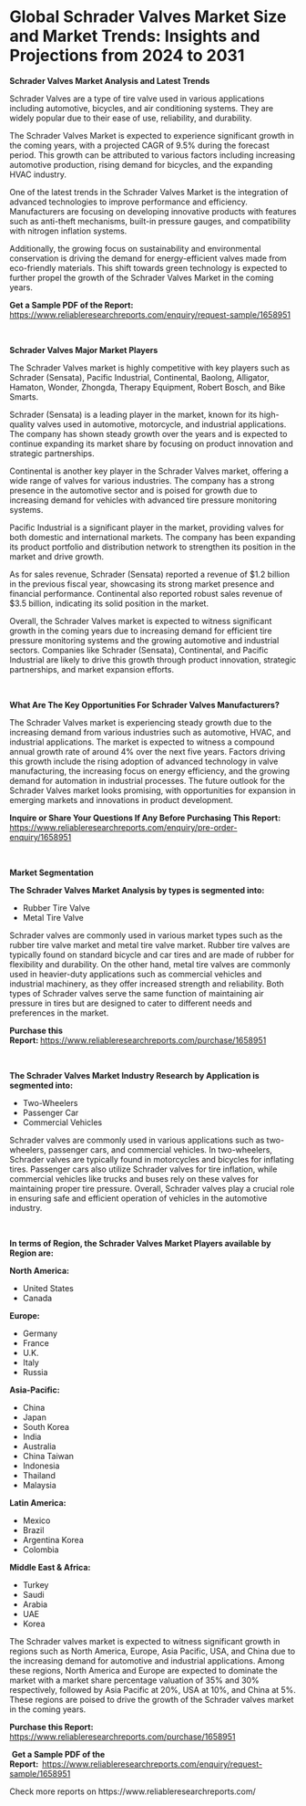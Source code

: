 <p><h1>Global Schrader Valves Market Size and Market Trends: Insights and Projections from 2024 to 2031</h1></p><p><strong>Schrader Valves Market Analysis and Latest Trends</strong></p>
<p><p>Schrader Valves are a type of tire valve used in various applications including automotive, bicycles, and air conditioning systems. They are widely popular due to their ease of use, reliability, and durability.</p><p>The Schrader Valves Market is expected to experience significant growth in the coming years, with a projected CAGR of 9.5% during the forecast period. This growth can be attributed to various factors including increasing automotive production, rising demand for bicycles, and the expanding HVAC industry.</p><p>One of the latest trends in the Schrader Valves Market is the integration of advanced technologies to improve performance and efficiency. Manufacturers are focusing on developing innovative products with features such as anti-theft mechanisms, built-in pressure gauges, and compatibility with nitrogen inflation systems.</p><p>Additionally, the growing focus on sustainability and environmental conservation is driving the demand for energy-efficient valves made from eco-friendly materials. This shift towards green technology is expected to further propel the growth of the Schrader Valves Market in the coming years.</p></p>
<p><strong>Get a Sample PDF of the Report:&nbsp;</strong> <a href="https://www.reliableresearchreports.com/enquiry/request-sample/1658951">https://www.reliableresearchreports.com/enquiry/request-sample/1658951</a></p>
<p>&nbsp;</p>
<p><strong>Schrader Valves Major Market Players</strong></p>
<p><p>The Schrader Valves market is highly competitive with key players such as Schrader (Sensata), Pacific Industrial, Continental, Baolong, Alligator, Hamaton, Wonder, Zhongda, Therapy Equipment, Robert Bosch, and Bike Smarts. </p><p>Schrader (Sensata) is a leading player in the market, known for its high-quality valves used in automotive, motorcycle, and industrial applications. The company has shown steady growth over the years and is expected to continue expanding its market share by focusing on product innovation and strategic partnerships.</p><p>Continental is another key player in the Schrader Valves market, offering a wide range of valves for various industries. The company has a strong presence in the automotive sector and is poised for growth due to increasing demand for vehicles with advanced tire pressure monitoring systems.</p><p>Pacific Industrial is a significant player in the market, providing valves for both domestic and international markets. The company has been expanding its product portfolio and distribution network to strengthen its position in the market and drive growth.</p><p>As for sales revenue, Schrader (Sensata) reported a revenue of $1.2 billion in the previous fiscal year, showcasing its strong market presence and financial performance. Continental also reported robust sales revenue of $3.5 billion, indicating its solid position in the market.</p><p>Overall, the Schrader Valves market is expected to witness significant growth in the coming years due to increasing demand for efficient tire pressure monitoring systems and the growing automotive and industrial sectors. Companies like Schrader (Sensata), Continental, and Pacific Industrial are likely to drive this growth through product innovation, strategic partnerships, and market expansion efforts.</p></p>
<p>&nbsp;</p>
<p><strong>What Are The Key Opportunities For Schrader Valves Manufacturers?</strong></p>
<p><p>The Schrader Valves market is experiencing steady growth due to the increasing demand from various industries such as automotive, HVAC, and industrial applications. The market is expected to witness a compound annual growth rate of around 4% over the next five years. Factors driving this growth include the rising adoption of advanced technology in valve manufacturing, the increasing focus on energy efficiency, and the growing demand for automation in industrial processes. The future outlook for the Schrader Valves market looks promising, with opportunities for expansion in emerging markets and innovations in product development.</p></p>
<p><strong>Inquire or Share Your Questions If Any Before Purchasing This Report:</strong> <a href="https://www.reliableresearchreports.com/enquiry/pre-order-enquiry/1658951">https://www.reliableresearchreports.com/enquiry/pre-order-enquiry/1658951</a></p>
<p>&nbsp;</p>
<p><strong>Market Segmentation</strong></p>
<p><strong>The Schrader Valves Market Analysis by types is segmented into:</strong></p>
<p><ul><li>Rubber Tire Valve</li><li>Metal Tire Valve</li></ul></p>
<p><p>Schrader valves are commonly used in various market types such as the rubber tire valve market and metal tire valve market. Rubber tire valves are typically found on standard bicycle and car tires and are made of rubber for flexibility and durability. On the other hand, metal tire valves are commonly used in heavier-duty applications such as commercial vehicles and industrial machinery, as they offer increased strength and reliability. Both types of Schrader valves serve the same function of maintaining air pressure in tires but are designed to cater to different needs and preferences in the market.</p></p>
<p><strong>Purchase this Report:&nbsp;</strong><a href="https://www.reliableresearchreports.com/purchase/1658951">https://www.reliableresearchreports.com/purchase/1658951</a></p>
<p>&nbsp;</p>
<p><strong>The Schrader Valves Market Industry Research by Application is segmented into:</strong></p>
<p><ul><li>Two-Wheelers</li><li>Passenger Car</li><li>Commercial Vehicles</li></ul></p>
<p><p>Schrader valves are commonly used in various applications such as two-wheelers, passenger cars, and commercial vehicles. In two-wheelers, Schrader valves are typically found in motorcycles and bicycles for inflating tires. Passenger cars also utilize Schrader valves for tire inflation, while commercial vehicles like trucks and buses rely on these valves for maintaining proper tire pressure. Overall, Schrader valves play a crucial role in ensuring safe and efficient operation of vehicles in the automotive industry.</p></p>
<p>&nbsp;</p>
<p><strong>In terms of Region, the Schrader Valves Market Players available by Region are:</strong></p>
<p>
    <p> <strong> North America: </strong>
        <ul>
            <li>United States</li>
            <li>Canada</li>
        </ul>
        </p> 
    <p> <strong> Europe: </strong>
        <ul>
            <li>Germany</li>
            <li>France</li>
            <li>U.K.</li>
            <li>Italy</li>
            <li>Russia</li>
        </ul>
        </p> 
    <p> <strong> Asia-Pacific: </strong>
        <ul>
            <li>China</li>
            <li>Japan</li>
            <li>South Korea</li>
            <li>India</li>
            <li>Australia</li>
            <li>China Taiwan</li>
            <li>Indonesia</li>
            <li>Thailand</li>
            <li>Malaysia</li>
        </ul>
        </p> 
    <p> <strong> Latin America: </strong>
        <ul>
            <li>Mexico</li>
            <li>Brazil</li>
            <li>Argentina Korea</li>
            <li>Colombia</li>
        </ul>
        </p> 
    <p> <strong> Middle East & Africa: </strong>
        <ul>
            <li>Turkey</li>
            <li>Saudi</li>
            <li>Arabia</li>
            <li>UAE</li>
            <li>Korea</li>
        </ul>
    </p>
    </p>
<p><p>The Schrader valves market is expected to witness significant growth in regions such as North America, Europe, Asia Pacific, USA, and China due to the increasing demand for automotive and industrial applications. Among these regions, North America and Europe are expected to dominate the market with a market share percentage valuation of 35% and 30% respectively, followed by Asia Pacific at 20%, USA at 10%, and China at 5%. These regions are poised to drive the growth of the Schrader valves market in the coming years.</p></p>
<p><strong>Purchase this Report: </strong><a href="https://www.reliableresearchreports.com/purchase/1658951">https://www.reliableresearchreports.com/purchase/1658951</a></p>
<p>&nbsp;<strong>Get a Sample PDF of the Report:&nbsp;&nbsp;</strong><a href="https://www.reliableresearchreports.com/enquiry/request-sample/1658951">https://www.reliableresearchreports.com/enquiry/request-sample/1658951</a></p>
<p><strong></strong></p>
<p>Check more reports on https://www.reliableresearchreports.com/</p>